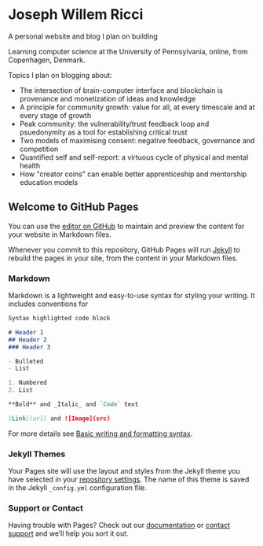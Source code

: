 # Joseph Willem Ricci

A personal website and blog I plan on building

Learning computer science at the University of Pennsylvania, online, from Copenhagen, Denmark.

Topics I plan on blogging about:
- The intersection of brain-computer interface and blockchain is provenance and monetization of ideas and knowledge
- A principle for community growth: value for all, at every timescale and at every stage of growth
- Peak community: the vulnerability/trust feedback loop and psuedonymity as a tool for establishing critical trust
- Two models of maximising consent: negative feedback, governance and competition
- Quantified self and self-report: a virtuous cycle of physical and mental health
- How "creator coins" can enable better apprenticeship and mentorship education models 


## Welcome to GitHub Pages

You can use the [editor on GitHub](https://github.com/Joseph-Willem-Ricci/Joseph-Willem-Ricci.github.io/edit/main/index.md) to maintain and preview the content for your website in Markdown files.

Whenever you commit to this repository, GitHub Pages will run [Jekyll](https://jekyllrb.com/) to rebuild the pages in your site, from the content in your Markdown files.

### Markdown

Markdown is a lightweight and easy-to-use syntax for styling your writing. It includes conventions for

```markdown
Syntax highlighted code block

# Header 1
## Header 2
### Header 3

- Bulleted
- List

1. Numbered
2. List

**Bold** and _Italic_ and `Code` text

[Link](url) and ![Image](src)
```

For more details see [Basic writing and formatting syntax](https://docs.github.com/en/github/writing-on-github/getting-started-with-writing-and-formatting-on-github/basic-writing-and-formatting-syntax).

### Jekyll Themes

Your Pages site will use the layout and styles from the Jekyll theme you have selected in your [repository settings](https://github.com/Joseph-Willem-Ricci/Joseph-Willem-Ricci.github.io/settings/pages). The name of this theme is saved in the Jekyll `_config.yml` configuration file.

### Support or Contact

Having trouble with Pages? Check out our [documentation](https://docs.github.com/categories/github-pages-basics/) or [contact support](https://support.github.com/contact) and we’ll help you sort it out.
